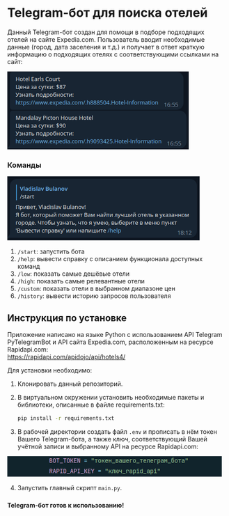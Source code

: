 # Telegram-бот для поиска отелей

Данный Telegram-бот создан для помощи в подборе подходящих отелей на сайте Expedia.com. Пользователь вводит необходимые данные (город, дата заселения и т.д.) и получает в ответ краткую информацию о подходящих отелях с соответствующими ссылками на сайт:

![The example of result](img/results.png)

### Команды

![The user interface](img/ui.png)  

1. `/start`: запустить бота
2. `/help`: вывести справку с описанием функционала доступных команд
3. `/low`: показать самые дешёвые отели
4. `/high`: показать самые релевантные отели
5. `/custom`: показать отели в выбранном диапазоне цен
6. `/history`: вывести историю запросов пользователя

## Инструкция по установке

Приложение написано на языке Python с использованием API Telegram PyTelegramBot и API сайта Expedia.com, расположенным на ресурсе Rapidapi.com:  
https://rapidapi.com/apidojo/api/hotels4/  

Для установки необходимо:

1. Клонировать данный репозиторий.

2. В виртуальном окружении установить необходимые пакеты и библиотеки, описанные в файле requirements.txt:

   ```bash
   pip install -r requirements.txt
   ```

3. В рабочей директории создать файл `.env` и прописать в нём токен Вашего Telegram-бота, а также ключ, соответствующий Вашей учётной записи и выбранному API на ресурсе Rapidapi.com:  

![The .enf file example](img/env_file_desc.png)  

4. Запустить главный скрипт `main.py`.  

###
#### Telegram-бот готов к использованию!
